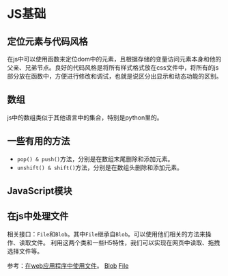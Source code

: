 # JS基础

## 定位元素与代码风格
在js中可以使用函数来定位dom中的元素，且根据存储的变量访问元素本身和他的父亲、兄弟节点。良好的代码风格是将所有样式格式放在css文件中，将所有的js部分放在函数中，方便进行修改和调试，也就是说区分出显示和动态功能的区别。

## 数组
js中的数组类似于其他语言中的集合，特别是python里的。

## 一些有用的方法
* `pop() & push()`方法，分别是在数组末尾删除和添加元素。
* `unshift() & shift()`方法，分别是在数组头删除和添加元素。

## JavaScript模块

## 在js中处理文件

相关接口：`File`和`Blob`。其中`File`继承自`Blob`。可以使用他们相关的方法来操作、读取文件。
利用这两个类和一些H5特性，我们可以实现在网页中读取、拖拽选择文件等。

参考：[在web应用程序中使用文件](https://developer.mozilla.org/zh-CN/docs/Web/API/File/Using_files_from_web_applications)。
[Blob](https://developer.mozilla.org/zh-CN/docs/Web/API/Blob)
[File](https://developer.mozilla.org/zh-CN/docs/Web/API/File)